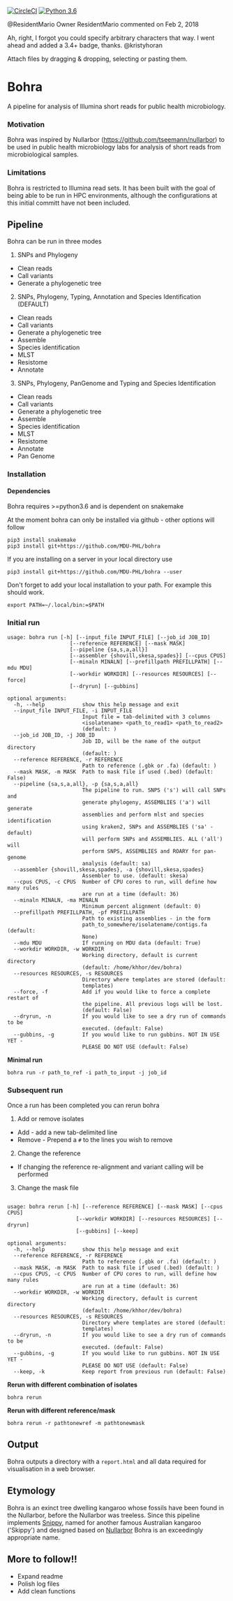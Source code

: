 [![CircleCI](https://circleci.com/gh/MDU-PHL/bohra.svg?style=svg&circle-token=530799cb0764519fc65966ab48bac7e0d02f3688)](https://circleci.com/gh/MDU-PHL/bohra)
[![Python 3.6](https://img.shields.io/badge/python-3.6-blue.svg)](https://www.python.org/downloads/release/python-360/)

@ResidentMario
Owner
ResidentMario commented on Feb 2, 2018

Ah, right, I forgot you could specify arbitrary characters that way. I went ahead and added a 3.4+ badge, thanks.
@kristyhoran

Attach files by dragging & dropping, selecting or pasting them.


# Bohra 

A pipeline for analysis of Illumina short reads for public health microbiology.

### Motivation

Bohra was inspired by Nullarbor (https://github.com/tseemann/nullarbor) to be used in public health microbiology labs for analysis of short reads from microbiological samples.  

### Limitations

Bohra is restricted to Illumina read sets. It has been built with the goal of being able to be run in HPC environments, although the configurations at this initial committ have not been included.

## Pipeline

Bohra can be run in three modes
1. SNPs and Phylogeny
* Clean reads
* Call variants
* Generate a phylogenetic tree

2. SNPs, Phylogeny, Typing, Annotation and Species Identification (DEFAULT)
* Clean reads
* Call variants
* Generate a phylogenetic tree
* Assemble
* Species identification
* MLST
* Resistome
* Annotate

3. SNPs, Phylogeny, PanGenome and  Typing and Species Identification
* Clean reads
* Call variants
* Generate a phylogenetic tree
* Assemble
* Species identification
* MLST
* Resistome
* Annotate
* Pan Genome

### Installation

#### Dependencies

Bohra requires >=python3.6 and is dependent on snakemake

At the moment bohra can only be installed via github - other options will follow

```
pip3 install snakemake
pip3 install git+https://github.com/MDU-PHL/bohra
```
If you are installing on a server in your local directory use

```
pip3 install git+https://github.com/MDU-PHL/bohra --user
```

Don't forget to add your local installation to your path. For example this should work.

```
export PATH=~/.local/bin:=$PATH
```

### Initial run


```
usage: bohra run [-h] [--input_file INPUT_FILE] [--job_id JOB_ID]
                    [--reference REFERENCE] [--mask MASK]
                    [--pipeline {sa,s,a,all}]
                    [--assembler {shovill,skesa,spades}] [--cpus CPUS]
                    [--minaln MINALN] [--prefillpath PREFILLPATH] [--mdu MDU]
                    [--workdir WORKDIR] [--resources RESOURCES] [--force]
                    [--dryrun] [--gubbins]

optional arguments:
  -h, --help            show this help message and exit
  --input_file INPUT_FILE, -i INPUT_FILE
                        Input file = tab-delimited with 3 columns
                        <isolatename> <path_to_read1> <path_to_read2>
                        (default: )
  --job_id JOB_ID, -j JOB_ID
                        Job ID, will be the name of the output directory
                        (default: )
  --reference REFERENCE, -r REFERENCE
                        Path to reference (.gbk or .fa) (default: )
  --mask MASK, -m MASK  Path to mask file if used (.bed) (default: False)
  --pipeline {sa,s,a,all}, -p {sa,s,a,all}
                        The pipeline to run. SNPS ('s') will call SNPs and
                        generate phylogeny, ASSEMBLIES ('a') will generate
                        assemblies and perform mlst and species identification
                        using kraken2, SNPs and ASSEMBLIES ('sa' - default)
                        will perform SNPs and ASSEMBLIES. ALL ('all') will
                        perform SNPS, ASSEMBLIES and ROARY for pan-genome
                        analysis (default: sa)
  --assembler {shovill,skesa,spades}, -a {shovill,skesa,spades}
                        Assembler to use. (default: skesa)
  --cpus CPUS, -c CPUS  Number of CPU cores to run, will define how many rules
                        are run at a time (default: 36)
  --minaln MINALN, -ma MINALN
                        Minimum percent alignment (default: 0)
  --prefillpath PREFILLPATH, -pf PREFILLPATH
                        Path to existing assemblies - in the form
                        path_to_somewhere/isolatename/contigs.fa (default:
                        None)
  --mdu MDU             If running on MDU data (default: True)
  --workdir WORKDIR, -w WORKDIR
                        Working directory, default is current directory
                        (default: /home/khhor/dev/bohra)
  --resources RESOURCES, -s RESOURCES
                        Directory where templates are stored (default:
                        templates)
  --force, -f           Add if you would like to force a complete restart of
                        the pipeline. All previous logs will be lost.
                        (default: False)
  --dryrun, -n          If you would like to see a dry run of commands to be
                        executed. (default: False)
  --gubbins, -g         If you would like to run gubbins. NOT IN USE YET -
                        PLEASE DO NOT USE (default: False)
```
**Minimal run**

`bohra run -r path_to_ref -i path_to_input -j job_id`

### Subsequent run

Once a run has been completed you can rerun bohra
1. Add or remove isolates
* Add - add a new tab-delimited line
* Remove - Prepend a `#` to the lines you wish to remove

2. Change the reference 
* If changing the reference re-alignment and variant calling will be performed

3. Change the mask file

```

usage: bohra rerun [-h] [--reference REFERENCE] [--mask MASK] [--cpus CPUS]
                      [--workdir WORKDIR] [--resources RESOURCES] [--dryrun]
                      [--gubbins] [--keep]

optional arguments:
  -h, --help            show this help message and exit
  --reference REFERENCE, -r REFERENCE
                        Path to reference (.gbk or .fa) (default: )
  --mask MASK, -m MASK  Path to mask file if used (.bed) (default: )
  --cpus CPUS, -c CPUS  Number of CPU cores to run, will define how many rules
                        are run at a time (default: 36)
  --workdir WORKDIR, -w WORKDIR
                        Working directory, default is current directory
                        (default: /home/khhor/dev/bohra)
  --resources RESOURCES, -s RESOURCES
                        Directory where templates are stored (default:
                        templates)
  --dryrun, -n          If you would like to see a dry run of commands to be
                        executed. (default: False)
  --gubbins, -g         If you would like to run gubbins. NOT IN USE YET -
                        PLEASE DO NOT USE (default: False)
  --keep, -k            Keep report from previous run (default: False)
```

**Rerun with different combination of isolates**


`bohra rerun`

**Rerun with different reference/mask**


`bohra rerun -r pathtonewref -m pathtonewmask`

## Output

Bohra outputs a directory with a `report.html` and all data required for visualisation in a web browser. 

## Etymology

Bohra is an exinct tree dwelling kangaroo whose fossils have been found in the Nullarbor, before the Nullarbor was treeless. Since this pipeline implements [Snippy](https://github.com/tseemann/snippy), named for another famous Australian kangaroo ('Skippy') and designed based on [Nullarbor](https://github.com/tseemann/nullarbor) Bohra is an exceedingly appropriate name. 

## More to follow!!

* Expand readme
* Polish log files
* Add clean functions
